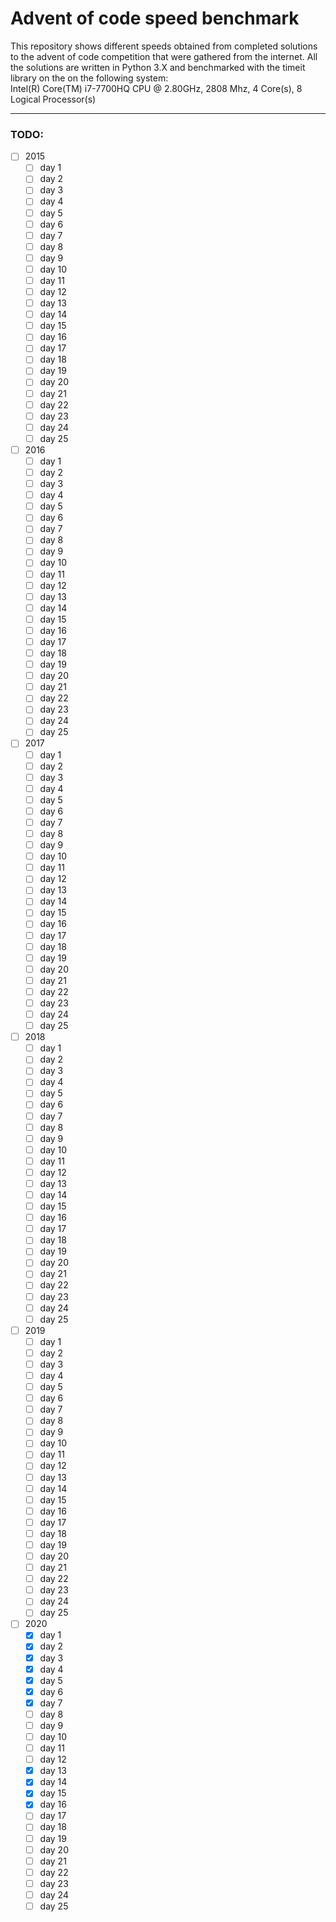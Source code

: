 # Advent of code speed benchmark
This repository shows different speeds obtained from completed solutions to the advent of code competition that were gathered from the internet. All the solutions are written in Python 3.X and benchmarked with the timeit library on the on the following system: <br/>
Intel(R) Core(TM) i7-7700HQ CPU @ 2.80GHz, 2808 Mhz, 4 Core(s), 8 Logical Processor(s)

___

### TODO:
- [ ] 2015
    - [ ] day 1
    - [ ] day 2
    - [ ] day 3
    - [ ] day 4
    - [ ] day 5
    - [ ] day 6
    - [ ] day 7
    - [ ] day 8
    - [ ] day 9
    - [ ] day 10
    - [ ] day 11
    - [ ] day 12
    - [ ] day 13
    - [ ] day 14
    - [ ] day 15
    - [ ] day 16
    - [ ] day 17
    - [ ] day 18
    - [ ] day 19
    - [ ] day 20
    - [ ] day 21
    - [ ] day 22
    - [ ] day 23
    - [ ] day 24
    - [ ] day 25
- [ ] 2016
    - [ ] day 1
    - [ ] day 2
    - [ ] day 3
    - [ ] day 4
    - [ ] day 5
    - [ ] day 6
    - [ ] day 7
    - [ ] day 8
    - [ ] day 9
    - [ ] day 10
    - [ ] day 11
    - [ ] day 12
    - [ ] day 13
    - [ ] day 14
    - [ ] day 15
    - [ ] day 16
    - [ ] day 17
    - [ ] day 18
    - [ ] day 19
    - [ ] day 20
    - [ ] day 21
    - [ ] day 22
    - [ ] day 23
    - [ ] day 24
    - [ ] day 25
- [ ] 2017
    - [ ] day 1
    - [ ] day 2
    - [ ] day 3
    - [ ] day 4
    - [ ] day 5
    - [ ] day 6
    - [ ] day 7
    - [ ] day 8
    - [ ] day 9
    - [ ] day 10
    - [ ] day 11
    - [ ] day 12
    - [ ] day 13
    - [ ] day 14
    - [ ] day 15
    - [ ] day 16
    - [ ] day 17
    - [ ] day 18
    - [ ] day 19
    - [ ] day 20
    - [ ] day 21
    - [ ] day 22
    - [ ] day 23
    - [ ] day 24
    - [ ] day 25
- [ ] 2018
    - [ ] day 1
    - [ ] day 2
    - [ ] day 3
    - [ ] day 4
    - [ ] day 5
    - [ ] day 6
    - [ ] day 7
    - [ ] day 8
    - [ ] day 9
    - [ ] day 10
    - [ ] day 11
    - [ ] day 12
    - [ ] day 13
    - [ ] day 14
    - [ ] day 15
    - [ ] day 16
    - [ ] day 17
    - [ ] day 18
    - [ ] day 19
    - [ ] day 20
    - [ ] day 21
    - [ ] day 22
    - [ ] day 23
    - [ ] day 24
    - [ ] day 25
- [ ] 2019
    - [ ] day 1
    - [ ] day 2
    - [ ] day 3
    - [ ] day 4
    - [ ] day 5
    - [ ] day 6
    - [ ] day 7
    - [ ] day 8
    - [ ] day 9
    - [ ] day 10
    - [ ] day 11
    - [ ] day 12
    - [ ] day 13
    - [ ] day 14
    - [ ] day 15
    - [ ] day 16
    - [ ] day 17
    - [ ] day 18
    - [ ] day 19
    - [ ] day 20
    - [ ] day 21
    - [ ] day 22
    - [ ] day 23
    - [ ] day 24
    - [ ] day 25
- [ ] 2020
    - [x] day 1
    - [x] day 2
    - [x] day 3
    - [x] day 4
    - [x] day 5
    - [x] day 6
    - [x] day 7
    - [ ] day 8
    - [ ] day 9
    - [ ] day 10
    - [ ] day 11
    - [ ] day 12
    - [x] day 13
    - [x] day 14
    - [x] day 15
    - [x] day 16
    - [ ] day 17
    - [ ] day 18
    - [ ] day 19
    - [ ] day 20
    - [ ] day 21
    - [ ] day 22
    - [ ] day 23
    - [ ] day 24
    - [ ] day 25